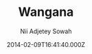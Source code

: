 ---
layout: JamstackTheme
title: Wangana
github: https://github.com/nadjetey/wangana
demo: https://thesowah.github.io/wangana/
author: Nii Adjetey Sowah
ssg: Jekyll
date: 2014-02-09T16:41:40.000Z
description: >-
  Wangana is a responsive Jekyll theme, perfect for powering your GitHub hosted
  blog.
stale: true
---